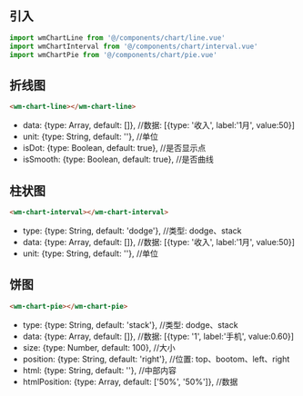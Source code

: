## 引入
```javascript
import wmChartLine from '@/components/chart/line.vue'
import wmChartInterval from '@/components/chart/interval.vue'
import wmChartPie from '@/components/chart/pie.vue'
```

## 折线图
```html
<wm-chart-line></wm-chart-line>
```
- data: {type: Array, default: []},  //数据: [{type: '收入', label:'1月', value:50}]
- unit: {type: String, default: ''},  //单位
- isDot: {type: Boolean, default: true},  //是否显示点
- isSmooth: {type: Boolean, default: true},  //是否曲线

## 柱状图
```html
<wm-chart-interval></wm-chart-interval>
```
- type: {type: String, default: 'dodge'},  //类型: dodge、stack
- data: {type: Array, default: []},  //数据: [{type: '收入', label:'1月', value:50}]
- unit: {type: String, default: ''},  //单位

## 饼图
```html
<wm-chart-pie></wm-chart-pie>
```
- type: {type: String, default: 'stack'},  //类型: dodge、stack
- data: {type: Array, default: []},  //数据: [{type: '1', label:'手机', value:0.60}]
- size: {type: Number, default: 100},  //大小
- position: {type: String, default: 'right'},  //位置: top、bootom、left、right
- html: {type: String, default: ''},  //中部内容
- htmlPosition: {type: Array, default: ['50%', '50%']},  //数据


